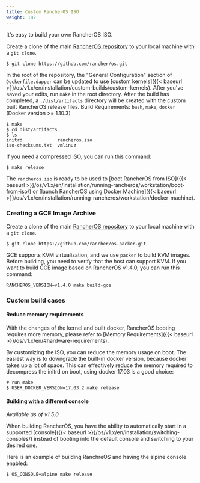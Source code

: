 ```yaml
---
title: Custom RancherOS ISO
weight: 182
---
```


It's easy to build your own RancherOS ISO.

Create a clone of the main [RancherOS repository](https://github.com/rancher/os) to your local machine with a `git clone`.

```
$ git clone https://github.com/rancher/os.git
```

In the root of the repository, the "General Configuration" section of `Dockerfile.dapper` can be updated to use [custom kernels]({{< baseurl >}}/os/v1.x/en/installation/custom-builds/custom-kernels). 
After you've saved your edits, run `make` in the root directory. After the build has completed, a `./dist/artifacts` directory will be created with the custom built RancherOS release files. 
Build Requirements: `bash`, `make`, `docker` (Docker version >= 1.10.3)

```
$ make
$ cd dist/artifacts
$ ls
initrd             rancheros.iso
iso-checksums.txt  vmlinuz
```

If you need a compressed ISO, you can run this command:

```
$ make release
```

The `rancheros.iso` is ready to be used to [boot RancherOS from ISO]({{< baseurl >}}/os/v1.x/en/installation/running-rancheros/workstation/boot-from-iso/) or [launch RancherOS using Docker Machine]({{< baseurl >}}/os/v1.x/en/installation/running-rancheros/workstation/docker-machine).

### Creating a GCE Image Archive

Create a clone of the main [RancherOS repository](https://github.com/rancher/os) to your local machine with a `git clone`.

```
$ git clone https://github.com/rancher/os-packer.git
```

GCE supports KVM virtualization, and we use `packer` to build KVM images. Before building, you need to verify that the host can support KVM. 
If you want to build GCE image based on RancherOS v1.4.0, you can run this command:

```
RANCHEROS_VERSION=v1.4.0 make build-gce
```

### Custom build cases

#### Reduce memory requirements

With the changes of the kernel and built docker, RancherOS booting requires more memory, please refer to [Memory Requirements]({{< baseurl >}}/os/v1.x/en/#hardware-requirements).

By customizing the ISO, you can reduce the memory usage on boot. The easiest way is to downgrade the built-in docker version, because docker takes up a lot of space. 
This can effectively reduce the memory required to decompress the initrd on boot, using docker 17.03 is a good choice:

```
# run make
$ USER_DOCKER_VERSION=17.03.2 make release
```

#### Building with a different  console

_Available as of v1.5.0_

When building RancherOS, you have the ability to automatically start in a supported [console]({{< baseurl >}}/os/v1.x/en/installation/switching-consoles/) instead of booting into the default console and switching to your desired one. 

Here is an example of building RanchreOS and having the alpine console enabled: 

```
$ OS_CONSOLE=alpine make release
```
